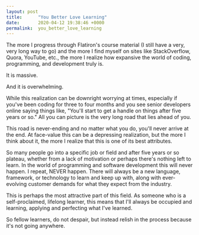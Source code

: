 ```yaml
---
layout: post
title:      "You Better Love Learning"
date:       2020-04-12 19:38:46 +0000
permalink:  you_better_love_learning
---
```



The more I progress through Flatiron's course material (I still have a very, very long way to go) and the more I find myself on sites like StackOverflow, Quora, YouTube, etc., the more I realize how expansive the world of coding, programming, and development truly is.

It is massive.

And it is overwhelming.

While this realization can be downright worrying at times, especially if you've been coding for three to four months and you see senior developers online saying things like, "You'll start to get a handle on things after five years or so." All you can picture is the very long road that lies ahead of you.

This road is never-ending and no matter what you do, you'll never arrive at the end. At face-value this can be a depressing realization, but the more I think about it, the more I realize that this is one of its best attributes.

So many people go into a specific job or field and after five years or so plateau, whether from a lack of motivation or perhaps there's nothing left to learn. In the world of programming and software development this will never happen. I repeat, NEVER happen. There will always be a new language, framework, or technology to learn and keep up with, along with ever-evolving customer demands for what they expect from the industry.

This is perhaps the most attractive part of this field. As someone who is a self-proclaimed, lifelong learner, this means that I'll always be occupied and learning, applying and perfecting what I've learned.

So fellow learners, do not despair, but instead relish in the process because it's not going anywhere.
